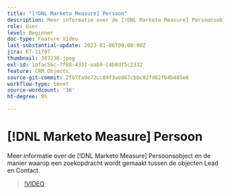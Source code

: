 ```yaml
---
title: "[!DNL Marketo Measure] Persoon"
description: Meer informatie over de [!DNL Marketo Measure] Persoonsobject en de manier waarop een zoekopdracht wordt gemaakt tussen de objecten Lead en Contact.
role: User
level: Beginner
doc-type: Feature Video
last-substantial-update: 2023-01-06T00:00:00Z
jira: KT-11707
thumbnail: 347230.jpeg
exl-id: 1afac56c-7f88-4331-aab9-c4b8df5c2332
feature: CRM Objects
source-git-commit: 2fb7fa9e72cc89f3ae867cbbc02fd62fb4b485e6
workflow-type: tm+mt
source-wordcount: '36'
ht-degree: 0%

---
```


# [!DNL Marketo Measure] Persoon

Meer informatie over de [!DNL Marketo Measure] Persoonsobject en de manier waarop een zoekopdracht wordt gemaakt tussen de objecten Lead en Contact.

>[!VIDEO](https://video.tv.adobe.com/v/347230/?quality=12&learn=on)
